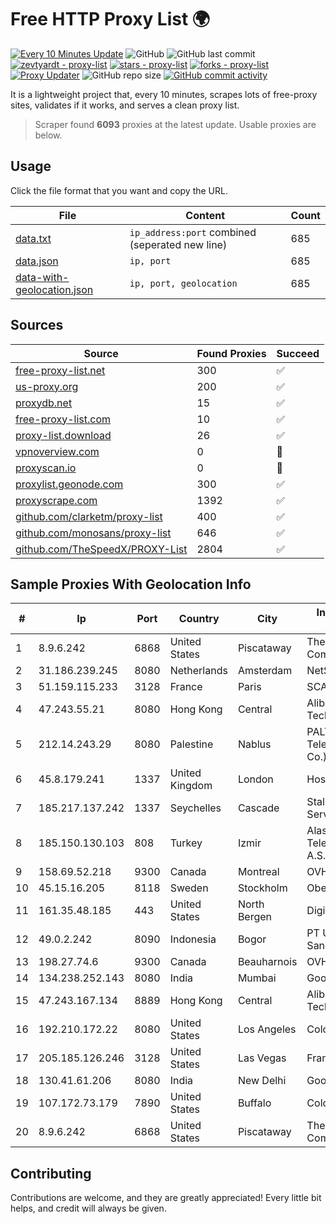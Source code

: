 
# Free HTTP Proxy List 🌍

[![Every 10 Minutes Update](https://github.com/mertguvencli/http-proxy-list/actions/workflows/main.yml/badge.svg?branch=main)](https://github.com/mertguvencli/http-proxy-list/actions/workflows/main.yml)
![GitHub](https://img.shields.io/github/license/mertguvencli/http-proxy-list)
![GitHub last commit](https://img.shields.io/github/last-commit/mertguvencli/http-proxy-list)
[![zevtyardt - proxy-list](https://img.shields.io/static/v1?label=zevtyardt&message=proxy-list&color=blue&logo=github)](https://github.com/zevtyardt/proxy-list "Go to GitHub repo")
[![stars - proxy-list](https://img.shields.io/github/stars/zevtyardt/proxy-list?style=social)](https://github.com/zevtyardt/proxy-list)
[![forks - proxy-list](https://img.shields.io/github/forks/zevtyardt/proxy-list?style=social)](https://github.com/zevtyardt/proxy-list)
[![Proxy Updater](https://github.com/zevtyardt/proxy-list/workflows/Proxy%20Updater/badge.svg)](https://github.com/zevtyardt/proxy-list/actions?query=workflow:"Proxy+Updater")
![GitHub repo size](https://img.shields.io/github/repo-size/zevtyardt/proxy-list)
[![GitHub commit activity](https://img.shields.io/github/commit-activity/m/zevtyardt/proxy-list?logo=commits)](https://github.com/zevtyardt/proxy-list/commits/main)

It is a lightweight project that, every 10 minutes, scrapes lots of free-proxy sites, validates if it works, and serves a clean proxy list.

> Scraper found **6093** proxies at the latest update. Usable proxies are below.

## Usage

Click the file format that you want and copy the URL.

|File|Content|Count|
|----|-------|-----|
|[data.txt](https://raw.githubusercontent.com/mertguvencli/http-proxy-list/main/proxy-list/data.txt)|`ip_address:port` combined (seperated new line)|685|
|[data.json](https://raw.githubusercontent.com/mertguvencli/http-proxy-list/main/proxy-list/data.json)|`ip, port`|685|
|[data-with-geolocation.json](https://raw.githubusercontent.com/mertguvencli/http-proxy-list/main/proxy-list/data-with-geolocation.json)|`ip, port, geolocation`|685|

## Sources

|Source|Found Proxies|Succeed|
|------|-------------|-------|
|[free-proxy-list.net](https://free-proxy-list.net)|300|✅|
|[us-proxy.org](https://www.us-proxy.org)|200|✅|
|[proxydb.net](http://proxydb.net)|15|✅|
|[free-proxy-list.com](https://free-proxy-list.com/?page=&port=&type%5B%5D=http&type%5B%5D=https&up_time=0&search=Search)|10|✅|
|[proxy-list.download](https://www.proxy-list.download/HTTP)|26|✅|
|[vpnoverview.com](https://vpnoverview.com/privacy/anonymous-browsing/free-proxy-servers)|0|🚫|
|[proxyscan.io](https://www.proxyscan.io)|0|🚫|
|[proxylist.geonode.com](https://proxylist.geonode.com/api/proxy-list?limit=300&page=1&sort_by=lastChecked&sort_type=desc&protocols=http,https)|300|✅|
|[proxyscrape.com](https://api.proxyscrape.com/v2/?request=displayproxies&protocol=http&timeout=10000&country=all&ssl=all&anonymity=all)|1392|✅|
|[github.com/clarketm/proxy-list](https://raw.githubusercontent.com/clarketm/proxy-list/master/proxy-list-raw.txt)|400|✅|
|[github.com/monosans/proxy-list](https://raw.githubusercontent.com/monosans/proxy-list/main/proxies/http.txt)|646|✅|
|[github.com/TheSpeedX/PROXY-List](https://raw.githubusercontent.com/TheSpeedX/PROXY-List/master/http.txt)|2804|✅|


## Sample Proxies With Geolocation Info

|#|Ip|Port|Country|City|Internet Service Provider|
|-|--|----|-------|----|-------------------------|
|1|8.9.6.242|6868|United States|Piscataway|The Constant Company, LLC|
|2|31.186.239.245|8080|Netherlands|Amsterdam|NetSkope Inc|
|3|51.159.115.233|3128|France|Paris|SCALEWAY|
|4|47.243.55.21|8080|Hong Kong|Central|Alibaba (US) Technology Co., Ltd.|
|5|212.14.243.29|8080|Palestine|Nablus|PALTEL (Palestine Telecommunications Co.).|
|6|45.8.179.241|1337|United Kingdom|London|Hostland LLC|
|7|185.217.137.242|1337|Seychelles|Cascade|Stallion Network Services Limited|
|8|185.150.130.103|808|Turkey|Izmir|Alastyr Telekomunikasyon A.S.|
|9|158.69.52.218|9300|Canada|Montreal|OVH SAS|
|10|45.15.16.205|8118|Sweden|Stockholm|Obehosting AB|
|11|161.35.48.185|443|United States|North Bergen|DigitalOcean, LLC|
|12|49.0.2.242|8090|Indonesia|Bogor|PT Usaha Adi Sanggoro|
|13|198.27.74.6|9300|Canada|Beauharnois|OVH SAS|
|14|134.238.252.143|8080|India|Mumbai|Google LLC|
|15|47.243.167.134|8889|Hong Kong|Central|Alibaba (US) Technology Co., Ltd.|
|16|192.210.172.22|8080|United States|Los Angeles|ColoCrossing|
|17|205.185.126.246|3128|United States|Las Vegas|FranTech Solutions|
|18|130.41.61.206|8080|India|New Delhi|Google LLC|
|19|107.172.73.179|7890|United States|Buffalo|ColoCrossing|
|20|8.9.6.242|6868|United States|Piscataway|The Constant Company, LLC|



## Contributing

Contributions are welcome, and they are greatly appreciated! Every
little bit helps, and credit will always be given.


